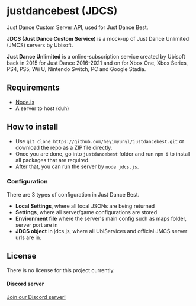 # justdancebest (JDCS)
Just Dance Custom Server API, used for Just Dance Best.

**JDCS (Just Dance Custom Service)** is a mock-up of Just Dance Unlimited (JMCS) servers by Ubisoft.

**Just Dance Unlimited** is a online-subscription service created by Ubisoft back in 2015 for Just Dance 2016-2021 and on for Xbox One, Xbox Series, PS4, PS5, Wii U, Nintendo Switch, PC and Google Stadia.

## Requirements
- [Node.js](https://nodejs.org/)
- A server to host (duh)
## How to install

- Use `git clone https://github.com/heyimyunyl/justdancebest.git` or download the repo as a ZIP file directly.
- Once you are done, go into `justdancebest` folder and run `npm i` to install all packages that are required.
- After that, you can run the server by `node jdcs.js`.

### Configuration
There are 3 types of configuration in Just Dance Best. 
- **Local Settings**, where all local JSONs are being returned
- **Settings**, where all server/game configurations are stored
- **Environment file** where the server's main config such as maps folder, server port are in
- **JDCS object** in jdcs.js, where all UbiServices and official JMCS server urls are in.

## License
There is no license for this project currently.

#### Discord server
[Join our Discord server!](https://discord.gg/FkSpSmXrwT)
